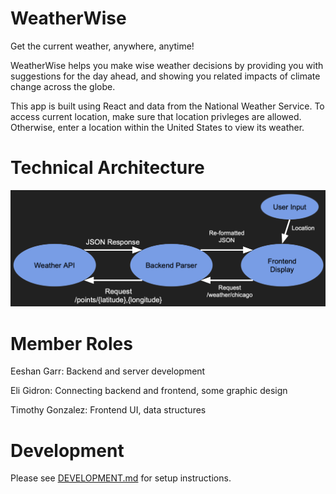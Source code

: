 # WeatherWise
Get the current weather, anywhere, anytime!

WeatherWise helps you make wise weather decisions by providing you with suggestions for the day ahead, 
and showing you related impacts of climate change across the globe. 

This app is built using React and data from the National Weather Service. To access current location, make sure that location privleges are allowed. Otherwise, enter a location within the United States to view its weather. 

# Technical Architecture

![ ](/frontend/public/images/TechnicalComponents.png)

# Member Roles
Eeshan Garr: Backend and server development

Eli Gidron: Connecting backend and frontend, some graphic design

Timothy Gonzalez: Frontend UI, data structures 
# Development
Please see [DEVELOPMENT.md](DEVELOPMENT.md) for setup instructions.
